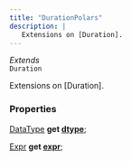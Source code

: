 ```yaml
---
title: "DurationPolars"
description: |
   Extensions on [Duration].
---
```

*Extends*  
<code>Duration</code>

 Extensions on [Duration].

### Properties
<dl>
<dt>

<span class="dart-code">[DataType] <strong>get [dtype](dtype)</strong>;</span>
</dt>
<dt>

<span class="dart-code">[Expr] <strong>get [expr](expr)</strong>;</span>
</dt>
</dl>


[DataType]: /reference/classes/datatype
[Expr]: /reference/classes/expr